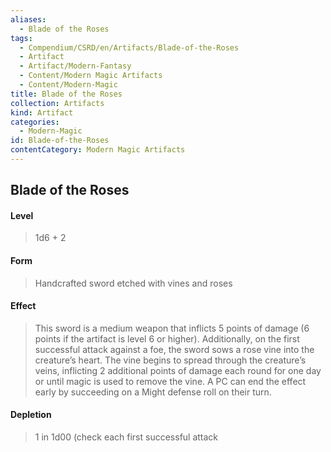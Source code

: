 ```yaml
---
aliases:
  - Blade of the Roses
tags:
  - Compendium/CSRD/en/Artifacts/Blade-of-the-Roses
  - Artifact
  - Artifact/Modern-Fantasy
  - Content/Modern Magic Artifacts
  - Content/Modern-Magic
title: Blade of the Roses
collection: Artifacts
kind: Artifact
categories:
  - Modern-Magic
id: Blade-of-the-Roses
contentCategory: Modern Magic Artifacts
---
```

## Blade of the Roses  
#### Level   
>1d6 + 2  
#### Form  
> Handcrafted sword etched with vines and roses     
#### Effect  
> This sword is a medium weapon that inflicts 5 points of damage (6 points if the artifact is level 6 or higher). Additionally, on the first successful attack against a foe, the sword sows a rose vine into the creature’s heart. The vine begins to spread through the creature’s veins, inflicting 2 additional points of damage each round for one day or until magic is used to remove the vine. A PC can end the effect early by succeeding on a Might defense roll on their turn.   
#### Depletion   
>1 in 1d00 (check each first successful attack  
  
